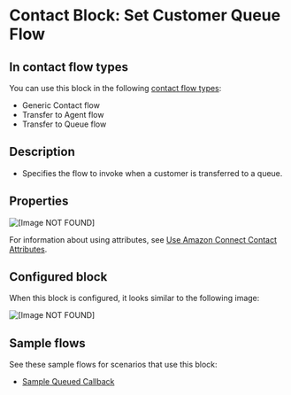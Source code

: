 # Contact Block: Set Customer Queue Flow<a name="set-customer-queue-flow"></a>

## In contact flow types<a name="set-contact-attributes-types"></a>

You can use this block in the following [contact flow types](create-contact-flow.md#contact-flow-types):
+ Generic Contact flow
+ Transfer to Agent flow
+ Transfer to Queue flow

## Description<a name="set-contact-attributes-description"></a>
+ Specifies the flow to invoke when a customer is transferred to a queue\.

## Properties<a name="set-contact-attributes-properties"></a>

![\[Image NOT FOUND\]](http://docs.aws.amazon.com/connect/latest/adminguide/images/set-customer-queue-properties.png)

For information about using attributes, see [Use Amazon Connect Contact Attributes](connect-contact-attributes.md)\.

## Configured block<a name="set-contact-attributes-configured"></a>

When this block is configured, it looks similar to the following image:

![\[Image NOT FOUND\]](http://docs.aws.amazon.com/connect/latest/adminguide/images/set-customer-queue-configured.png)

## Sample flows<a name="set-contact-attributes-samples"></a>

See these sample flows for scenarios that use this block:
+ [Sample Queued Callback](sample-queued-callback.md)